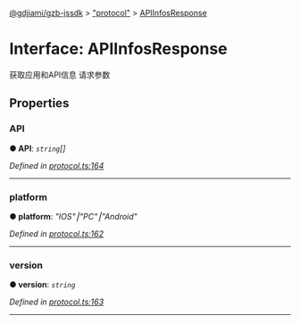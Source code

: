 [@gdjiami/gzb-jssdk](../README.md) > ["protocol"](../modules/_protocol_.md) > [APIInfosResponse](../interfaces/_protocol_.apiinfosresponse.md)



# Interface: APIInfosResponse


获取应用和API信息 请求参数


## Properties
<a id="api"></a>

###  API

**●  API**:  *`string`[]* 

*Defined in [protocol.ts:164](https://github.com/GDJiaMi/gzb-jssdk/blob/6a995d9/src/protocol.ts#L164)*





___

<a id="platform"></a>

###  platform

**●  platform**:  *"IOS"⎮"PC"⎮"Android"* 

*Defined in [protocol.ts:162](https://github.com/GDJiaMi/gzb-jssdk/blob/6a995d9/src/protocol.ts#L162)*





___

<a id="version"></a>

###  version

**●  version**:  *`string`* 

*Defined in [protocol.ts:163](https://github.com/GDJiaMi/gzb-jssdk/blob/6a995d9/src/protocol.ts#L163)*





___


